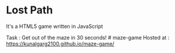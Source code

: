 # Lost Path

It's a HTML5 game written in JavaScript 

Task : Get out of the maze in 30 seconds! # maze-game
Hosted at : https://kunalgarg2100.github.io/maze-game/
